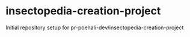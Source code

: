 # insectopedia-creation-project

Initial repository setup for pr-poehali-dev/insectopedia-creation-project